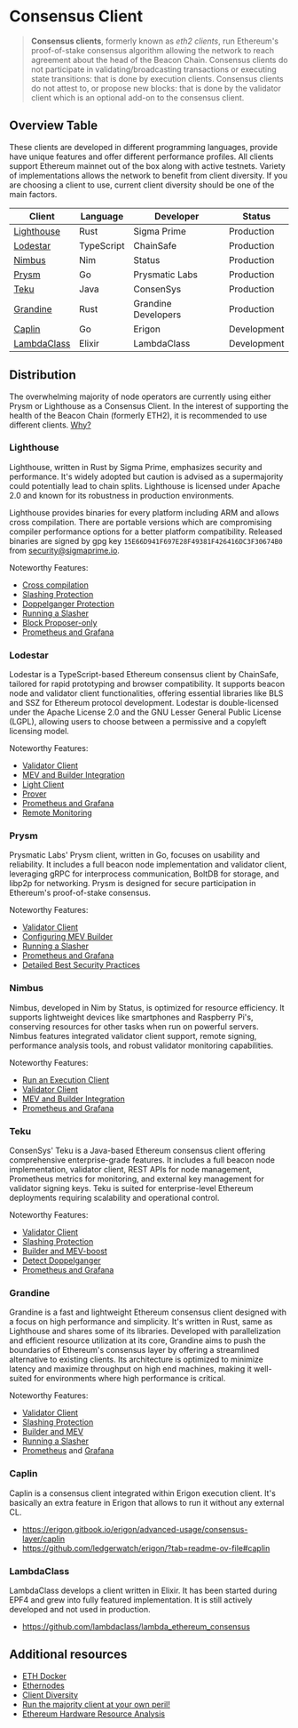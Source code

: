 # Consensus Client

> **Consensus clients**, formerly known as *eth2 clients*, run Ethereum's proof-of-stake consensus algorithm allowing the network to reach agreement about the head of the Beacon Chain. Consensus clients do not participate in validating/broadcasting transactions or executing state transitions: that is done by execution clients. Consensus clients do not attest to, or propose new blocks: that is done by the validator client which is an optional add-on to the consensus client.

## Overview Table

These clients are developed in different programming languages, provide have unique features and offer different performance profiles. All clients support Ethereum mainnet out of the box along with active testnets. Variety of implementations allows the network to benefit from client diversity. If you are choosing a client to use, current client diversity should be one of the main factors.

| Client                                                                  | Language   | Developer           | Status      |
| ----------------------------------------------------------------------- | ---------- | ------------------- | ----------- |
| [Lighthouse](https://github.com/sigp/lighthouse)                        | Rust       | Sigma Prime         | Production  |
| [Lodestar](https://github.com/ChainSafe/lodestar)                       | TypeScript | ChainSafe           | Production  |
| [Nimbus](https://github.com/status-im/nimbus-eth2)                      | Nim        | Status              | Production  |
| [Prysm](https://github.com/prysmaticlabs/prysm)                         | Go         | Prysmatic Labs      | Production  |
| [Teku](https://github.com/ConsenSys/teku)                               | Java       | ConsenSys           | Production  |
| [Grandine](https://github.com/grandinetech/grandine)                    | Rust       | Grandine Developers | Production  |
| [Caplin](https://github.com/ledgerwatch/erigon)                         | Go         | Erigon              | Development |
| [LambdaClass](https://github.com/lambdaclass/lambda_ethereum_consensus) | Elixir     | LambdaClass         | Development |


## Distribution

The overwhelming majority of node operators are currently using either Prysm or Lighthouse as a Consensus Client.
In the interest of supporting the health of the Beacon Chain (formerly ETH2), it is recommended to use different clients.
[Why?](https://clientdiversity.org/#why)


### Lighthouse
Lighthouse, written in Rust by Sigma Prime, emphasizes security and performance. It's widely adopted but caution is advised as a supermajority could potentially lead to chain splits.
Lighthouse is licensed under Apache 2.0 and known for its robustness in production environments. 

Lighthouse provides binaries for every platform including ARM and allows cross compilation. There are portable versions which are compromising compiler performance options for a better platform compatibility. Released binaries are signed by gpg key `15E66D941F697E28F49381F426416DC3F30674B0` from security@sigmaprime.io.

Noteworthy Features:
- [Cross compilation](https://lighthouse-book.sigmaprime.io/installation_cross_compiling.html)
- [Slashing Protection](https://lighthouse-book.sigmaprime.io/validator_slashing_protection.html)
- [Doppelganger Protection](https://lighthouse-book.sigmaprime.io/validator_doppelganger.html)
- [Running a Slasher](https://lighthouse-book.sigmaprime.io/advanced_slasher.html)
- [Block Proposer-only](https://lighthouse-book.sigmaprime.io/advanced_proposer_only.html)
- [Prometheus and Grafana](https://lighthouse-book.sigmaprime.io/api_metrics.html)



### Lodestar
Lodestar is a TypeScript-based Ethereum consensus client by ChainSafe, tailored for rapid prototyping and browser compatibility.
It supports beacon node and validator client functionalities, offering essential libraries like BLS and SSZ for Ethereum protocol development.
Lodestar is double-licensed under the Apache License 2.0 and the GNU Lesser General Public License (LGPL), allowing users to choose between a permissive and a copyleft licensing model.

Noteworthy Features:
- [Validator Client](https://chainsafe.github.io/lodestar/run/validator-management/vc-configuration)
- [MEV and Builder Integration](https://chainsafe.github.io/lodestar/run/beacon-management/mev-and-builder-integration)
- [Light Client](https://chainsafe.github.io/lodestar/libraries/lightclient-prover/lightclient)
- [Prover](https://chainsafe.github.io/lodestar/libraries/lightclient-prover/prover)
- [Prometheus and Grafana](https://chainsafe.github.io/lodestar/run/logging-and-metrics/prometheus-grafana)
- [Remote Monitoring](https://chainsafe.github.io/lodestar/run/logging-and-metrics/client-monitoring)

### Prysm
Prysmatic Labs' Prysm client, written in Go, focuses on usability and reliability. It includes a full beacon node implementation and validator client, leveraging gRPC for interprocess communication, BoltDB for storage, and libp2p for networking. Prysm is designed for secure participation in Ethereum's proof-of-stake consensus.

Noteworthy Features:
- [Validator Client](https://docs.prylabs.network/docs/wallet/nondeterministic)
- [Configuring MEV Builder](https://docs.prylabs.network/docs/advanced/builder)
- [Running a Slasher](https://docs.prylabs.network/docs/prysm-usage/slasher)
- [Prometheus and Grafana](https://docs.prylabs.network/docs/prysm-usage/monitoring/grafana-dashboard)
- [Detailed Best Security Practices](https://docs.prylabs.network/docs/security-best-practices)

### Nimbus
Nimbus, developed in Nim by Status, is optimized for resource efficiency. It supports lightweight devices like smartphones and Raspberry Pi's, conserving resources for other tasks when run on powerful servers. Nimbus features integrated validator client support, remote signing, performance analysis tools, and robust validator monitoring capabilities.

Noteworthy Features:
- [Run an Execution Client](https://nimbus.guide/eth1.html)
- [Validator Client](https://nimbus.guide/validator-client.html)
- [MEV and Builder Integration](https://nimbus.guide/external-block-builder.html)
- [Prometheus and Grafana](https://nimbus.guide/metrics-pretty-pictures.html)

### Teku
ConsenSys' Teku is a Java-based Ethereum consensus client offering comprehensive enterprise-grade features. It includes a full beacon node implementation, validator client, REST APIs for node management, Prometheus metrics for monitoring, and external key management for validator signing keys. Teku is suited for enterprise-level Ethereum deployments requiring scalability and operational control.

Noteworthy Features:
- [Validator Client](https://docs.teku.consensys.io/concepts/proof-of-stake)
- [Slashing Protection](https://docs.teku.consensys.io/how-to/prevent-slashing/use-a-slashing-protection-file)
- [Builder and MEV-boost](https://docs.teku.consensys.io/concepts/builder-network)
- [Detect Doppelganger](https://docs.teku.consensys.io/how-to/prevent-slashing/detect-doppelgangers)
- [Prometheus and Grafana](https://docs.teku.consensys.io/how-to/monitor/use-metrics)

### Grandine
Grandine is a fast and lightweight Ethereum consensus client designed with a focus on high performance and simplicity. It's written in Rust, same as Lighthouse and shares some of its libraries. 
Developed with parallelization and efficient resource utilization at its core, Grandine aims to push the boundaries of Ethereum's consensus layer by offering a streamlined alternative to existing clients.
Its architecture is optimized to minimize latency and maximize throughput on high end machines, making it well-suited for environments where high performance is critical.

Noteworthy Features:
- [Validator Client](https://docs.grandine.io/validator_client.html)
- [Slashing Protection](https://docs.grandine.io/slashing_protection.html)
- [Builder and MEV](https://docs.grandine.io/builder_api_and_mev.html)
- [Running a Slasher](https://github.com/grandinetech/grandine/tree/develop/slasher)
- [Prometheus](https://docs.grandine.io/metrics.html) and [Grafana](https://github.com/grandinetech/grandine/tree/develop/metrics)

### Caplin

Caplin is a consensus client integrated within Erigon execution client. It's basically an extra feature in Erigon that allows to run it without any external CL.  

- https://erigon.gitbook.io/erigon/advanced-usage/consensus-layer/caplin
- https://github.com/ledgerwatch/erigon/?tab=readme-ov-file#caplin

### LambdaClass

LambdaClass develops a client written in Elixir. It has been started during EPF4 and grew into fully featured implementation. It is still actively developed and not used in production.

- https://github.com/lambdaclass/lambda_ethereum_consensus

## Additional resources

- [ETH Docker](https://eth-docker.net/)
- [Ethernodes](https://ethernodes.org/)
- [Client Diversity](https://clientdiversity.org/)
- [Run the majority client at your own peril!](https://dankradfeist.de/ethereum/2022/03/24/run-the-majority-client-at-your-own-peril.html)
- [Ethereum Hardware Resource Analysis](https://www.migalabs.io/blog/post/ethereum-hardware-resource-analysis-update)
